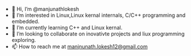 - 👋 Hi, I’m @manjunathlokesh
- 👀 I’m interested in Linux,Linux kernal internals, C/C++ programming and embedded.
- 🌱 I’m currently learning C++ and Linux kernal.
- 💞️ I’m looking to collaborate on inovativte projects and liux programming exploring.
- 📫 How to reach me at manjnunath.lokesh12@gmail.com

<!---
manjunathlokesh/manjunathlokesh is a ✨ special ✨ repository because its `README.md` (this file) appears on your GitHub profile.
You can click the Preview link to take a look at your changes.
--->
